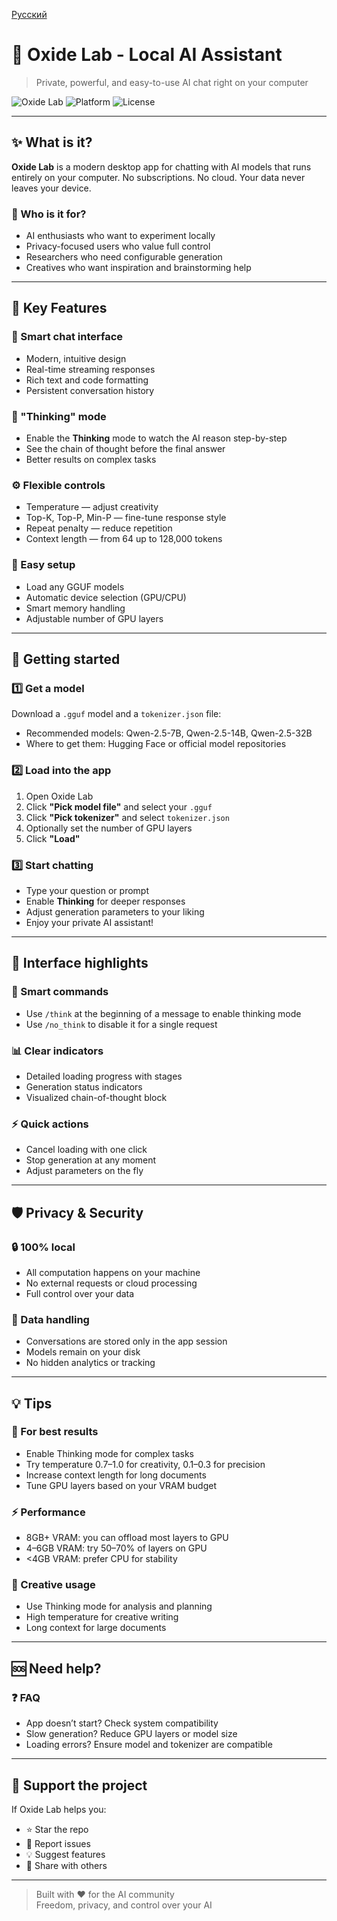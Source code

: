 [Русский](README_RU.md)


# 🤖 Oxide Lab - Local AI Assistant

> Private, powerful, and easy-to-use AI chat right on your computer

![Oxide Lab](https://img.shields.io/badge/Status-Active-brightgreen) ![Platform](https://img.shields.io/badge/Platform-Windows%20%7C%20macOS%20%7C%20Linux-blue) ![License](https://img.shields.io/badge/License-MIT-yellow)

---

## ✨ What is it?

**Oxide Lab** is a modern desktop app for chatting with AI models that runs entirely on your computer. No subscriptions. No cloud. Your data never leaves your device.

### 🎯 Who is it for?

- AI enthusiasts who want to experiment locally
- Privacy-focused users who value full control
- Researchers who need configurable generation
- Creatives who want inspiration and brainstorming help

---

## 🚀 Key Features

### 💬 Smart chat interface
- Modern, intuitive design
- Real-time streaming responses
- Rich text and code formatting
- Persistent conversation history

### 🧠 "Thinking" mode
- Enable the **Thinking** mode to watch the AI reason step-by-step
- See the chain of thought before the final answer
- Better results on complex tasks

### ⚙️ Flexible controls
- Temperature — adjust creativity
- Top-K, Top-P, Min-P — fine-tune response style
- Repeat penalty — reduce repetition
- Context length — from 64 up to 128,000 tokens

### 🔧 Easy setup
- Load any GGUF models
- Automatic device selection (GPU/CPU)
- Smart memory handling
- Adjustable number of GPU layers

---

## 📖 Getting started

### 1️⃣ Get a model
Download a `.gguf` model and a `tokenizer.json` file:
- Recommended models: Qwen-2.5-7B, Qwen-2.5-14B, Qwen-2.5-32B
- Where to get them: Hugging Face or official model repositories

### 2️⃣ Load into the app
1. Open Oxide Lab
2. Click **"Pick model file"** and select your `.gguf`
3. Click **"Pick tokenizer"** and select `tokenizer.json`
4. Optionally set the number of GPU layers
5. Click **"Load"**

### 3️⃣ Start chatting
- Type your question or prompt
- Enable **Thinking** for deeper responses
- Adjust generation parameters to your liking
- Enjoy your private AI assistant!

---

## 🎨 Interface highlights

### 🎯 Smart commands
- Use `/think` at the beginning of a message to enable thinking mode
- Use `/no_think` to disable it for a single request

### 📊 Clear indicators
- Detailed loading progress with stages
- Generation status indicators
- Visualized chain-of-thought block

### ⚡ Quick actions
- Cancel loading with one click
- Stop generation at any moment
- Adjust parameters on the fly

---

## 🛡️ Privacy & Security

### 🔒 100% local
- All computation happens on your machine
- No external requests or cloud processing
- Full control over your data

### 💾 Data handling
- Conversations are stored only in the app session
- Models remain on your disk
- No hidden analytics or tracking

---

## 💡 Tips

### 🎯 For best results
- Enable Thinking mode for complex tasks
- Try temperature 0.7–1.0 for creativity, 0.1–0.3 for precision
- Increase context length for long documents
- Tune GPU layers based on your VRAM budget

### ⚡ Performance
- 8GB+ VRAM: you can offload most layers to GPU
- 4–6GB VRAM: try 50–70% of layers on GPU
- <4GB VRAM: prefer CPU for stability

### 🎨 Creative usage
- Use Thinking mode for analysis and planning
- High temperature for creative writing
- Long context for large documents

---

## 🆘 Need help?

### ❓ FAQ
- App doesn’t start? Check system compatibility
- Slow generation? Reduce GPU layers or model size
- Loading errors? Ensure model and tokenizer are compatible

---

## 🌟 Support the project

If Oxide Lab helps you:
- ⭐ Star the repo
- 🐛 Report issues
- 💡 Suggest features
- 🤝 Share with others

---

> Built with ❤️ for the AI community  
> Freedom, privacy, and control over your AI